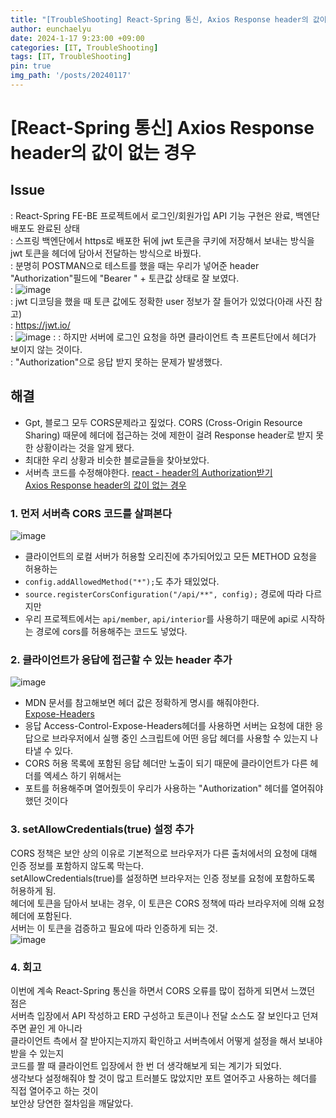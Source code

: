 ```yaml
---
title: "[TroubleShooting] React-Spring 통신, Axios Response header의 값이 없는 경우"
author: eunchaelyu
date: 2024-1-17 9:23:00 +09:00
categories: [IT, TroubleShooting]
tags: [IT, TroubleShooting]
pin: true
img_path: '/posts/20240117'
---
```



#  [React-Spring 통신] Axios Response header의 값이 없는 경우   

## **Issue**           
:  React-Spring FE-BE 프로젝트에서 로그인/회원가입 API 기능 구현은 완료, 백엔단 배포도 완료된 상태             
:  스프링 백엔단에서 https로 배포한 뒤에 jwt 토큰을 쿠키에 저장해서 보내는 방식을 jwt 토큰을 헤더에 담아서 전달하는 방식으로 바꿨다.            
:  분명히 POSTMAN으로 테스트를 했을 때는 우리가 넣어준 header "Authorization"필드에 "Bearer " + 토큰값 상태로 잘 보였다.            
:  ![image](https://github.com/eunchaelyu/eunchaelyu.github.io/assets/119996957/61ca050a-0812-478d-933d-ecec01349f9e)    
:  jwt 디코딩을 했을 때 토큰 값에도 정확한 user 정보가 잘 들어가 있었다(아래 사진 참고)     
:  https://jwt.io/    
:  ![image](https://github.com/eunchaelyu/eunchaelyu.github.io/assets/119996957/c0ab16bb-a58e-47b2-982b-763f6c90e5a1) 
:
:  하지만 서버에 로그인 요청을 하면 클라이언트 측 프론트단에서 헤더가 보이지 않는 것이다.     
:  "Authorization"으로 응답 받지 못하는 문제가 발생했다.    


## 해결 
- Gpt, 블로그 모두 CORS문제라고 짚었다.  CORS (Cross-Origin Resource Sharing) 때문에 헤더에 접근하는 것에 제한이 걸려 Response header로 받지 못한 상황이라는 것을 알게 됐다.
- 최대한 우리 상황과 비슷한 블로글들을 찾아보았다.
- 서버측 코드를 수정해야한다.
[react - header의 Authorization받기](https://kingchan223.tistory.com/230)    
[Axios Response header의 값이 없는 경우](https://bogmong.tistory.com/5)    


### 1. 먼저 서버측 CORS 코드를 살펴본다    
![image](https://github.com/eunchaelyu/eunchaelyu.github.io/assets/119996957/1b489636-c17a-431a-9e48-07a351ecb74c)        
- 클라이언트의 로컬 서버가 허용할 오리진에 추가되어있고 모든 METHOD 요청을 허용하는    
- ```config.addAllowedMethod("*");```도 추가 돼있었다.        
- ```source.registerCorsConfiguration("/api/**", config);``` 경로에 따라 다르지만        
- 우리 프로젝트에서는 ```api/member```, ```api/interior```를 사용하기 때문에 api로 시작하는 경로에 cors를 허용해주는 코드도 넣었다.    
    
### 2. 클라이언트가 응답에 접근할 수 있는 header 추가    
![image](https://github.com/eunchaelyu/eunchaelyu.github.io/assets/119996957/60d02076-4423-4b90-b990-4354128da71b)    
- MDN 문서를 참고해보면 헤더 값은 정확하게 명시를 해줘야한다.    
[Expose-Headers](https://developer.mozilla.org/en-US/docs/Web/HTTP/Headers/Access-Control-Expose-Headers)    
- 응답 Access-Control-Expose-Headers헤더를 사용하면 서버는 요청에 대한 응답으로 브라우저에서 실행 중인 스크립트에 어떤 응답 헤더를 사용할 수 있는지 나타낼 수 있다.        
- CORS 허용 목록에 포함된 응답 헤더만 노출이 되기 때문에 클라이언트가 다른 헤더를 엑세스 하기 위해서는            
- 포트를 허용해주며 열어줬듯이 우리가 사용하는 "Authorization" 헤더를 열어줘야 했던 것이다        


### 3. **setAllowCredentials(true)** 설정 추가
CORS 정책은 보안 상의 이유로 기본적으로 브라우저가 다른 출처에서의 요청에 대해 인증 정보를 포함하지 않도록 막는다.            
setAllowCredentials(true)를 설정하면 브라우저는 인증 정보를 요청에 포함하도록 허용하게 됨.            
헤더에 토큰을 담아서 보내는 경우, 이 토큰은 CORS 정책에 따라 브라우저에 의해 요청 헤더에 포함된다.             
서버는 이 토큰을 검증하고 필요에 따라 인증하게 되는 것.  
![image](https://github.com/eunchaelyu/eunchaelyu.github.io/assets/119996957/7938294d-df07-4636-b942-b99ab3642983)


### 4. 회고    
이번에 계속 React-Spring 통신을 하면서 CORS 오류를 많이 접하게 되면서 느꼈던 점은        
서버측 입장에서 API 작성하고 ERD 구성하고 토큰이나 전달 소스도 잘 보인다고 던져주면 끝인 게 아니라    
클라이언트 측에서 잘 받아지는지까지 확인하고 서버측에서 어떻게 설정을 해서 보내야 받을 수 있는지     
코드를 짤 때 클라이언트 입장에서 한 번 더 생각해보게 되는 계기가 되었다.        
생각보다 설정해줘야 할 것이 많고 트러블도 많았지만 포트 열어주고 사용하는 헤더를 직접 열어주고 하는 것이         
보안상 당연한 절차임을 깨달았다.    
  
  
